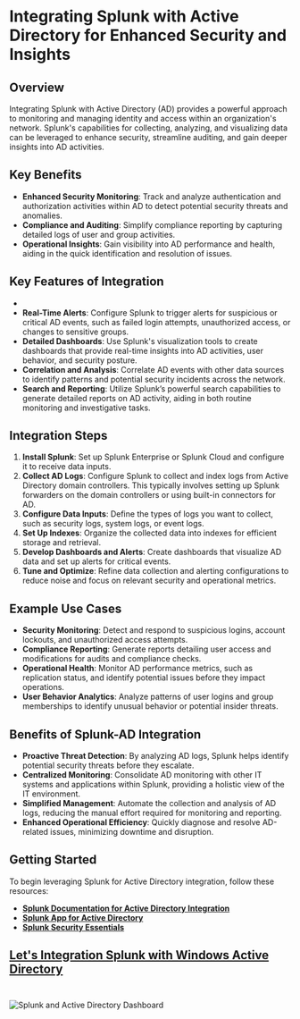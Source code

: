 
# Integrating Splunk with Active Directory for Enhanced Security and Insights

## Overview
Integrating Splunk with Active Directory (AD) provides a powerful approach to monitoring and managing identity and access within an organization's network. Splunk's capabilities for collecting, analyzing, and visualizing data can be leveraged to enhance security, streamline auditing, and gain deeper insights into AD activities.

## Key Benefits
- **Enhanced Security Monitoring**: Track and analyze authentication and authorization activities within AD to detect potential security threats and anomalies.
- **Compliance and Auditing**: Simplify compliance reporting by capturing detailed logs of user and group activities.
- **Operational Insights**: Gain visibility into AD performance and health, aiding in the quick identification and resolution of issues.

## Key Features of Integration
-
- **Real-Time Alerts**: Configure Splunk to trigger alerts for suspicious or critical AD events, such as failed login attempts, unauthorized access, or changes to sensitive groups.
- **Detailed Dashboards**: Use Splunk's visualization tools to create dashboards that provide real-time insights into AD activities, user behavior, and security posture.
- **Correlation and Analysis**: Correlate AD events with other data sources to identify patterns and potential security incidents across the network.
- **Search and Reporting**: Utilize Splunk’s powerful search capabilities to generate detailed reports on AD activity, aiding in both routine monitoring and investigative tasks.

## Integration Steps
1. **Install Splunk**: Set up Splunk Enterprise or Splunk Cloud and configure it to receive data inputs.
2. **Collect AD Logs**: Configure Splunk to collect and index logs from Active Directory domain controllers. This typically involves setting up Splunk forwarders on the domain controllers or using built-in connectors for AD.
3. **Configure Data Inputs**: Define the types of logs you want to collect, such as security logs, system logs, or event logs.
4. **Set Up Indexes**: Organize the collected data into indexes for efficient storage and retrieval.
5. **Develop Dashboards and Alerts**: Create dashboards that visualize AD data and set up alerts for critical events.
6. **Tune and Optimize**: Refine data collection and alerting configurations to reduce noise and focus on relevant security and operational metrics.

## Example Use Cases
- **Security Monitoring**: Detect and respond to suspicious logins, account lockouts, and unauthorized access attempts.
- **Compliance Reporting**: Generate reports detailing user access and modifications for audits and compliance checks.
- **Operational Health**: Monitor AD performance metrics, such as replication status, and identify potential issues before they impact operations.
- **User Behavior Analytics**: Analyze patterns of user logins and group memberships to identify unusual behavior or potential insider threats.

## Benefits of Splunk-AD Integration
- **Proactive Threat Detection**: By analyzing AD logs, Splunk helps identify potential security threats before they escalate.
- **Centralized Monitoring**: Consolidate AD monitoring with other IT systems and applications within Splunk, providing a holistic view of the IT environment.
- **Simplified Management**: Automate the collection and analysis of AD logs, reducing the manual effort required for monitoring and reporting.
- **Enhanced Operational Efficiency**: Quickly diagnose and resolve AD-related issues, minimizing downtime and disruption.

## Getting Started
To begin leveraging Splunk for Active Directory integration, follow these resources:
- **[Splunk Documentation for Active Directory Integration](https://docs.splunk.com/Documentation/AddOns/released/MSAD/ActiveDirectory)**
- **[Splunk App for Active Directory](https://splunkbase.splunk.com/app/3207/)**
- **[Splunk Security Essentials](https://splunkbase.splunk.com/app/3435/)**


## **[Let's Integration Splunk with  Windows Active Directory](https://github.com/rajeevlraman/SIEM/blob/main/assets/Active_directory_Splunk_monitoring.md)**<br><br>
![Splunk and Active Directory Dashboard](https://via.placeholder.com/800x400.png?text=Splunk+Active+Directory+Dashboard)
